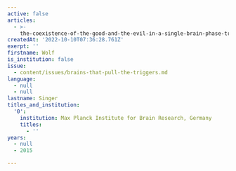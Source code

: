 ```yaml
---
active: false
articles:
  - >-
    the-coexistence-of-the-good-and-the-evil-in-a-single-brain-phase-transitions-in-a-non-linear-dynamical-system
createdAt: '2022-10-10T07:36:28.761Z'
exerpt: ''
firstname: Wolf
is_institution: false
issue:
  - content/issues/brains-that-pull-the-triggers.md
language:
  - null
  - null
lastname: Singer
titles_and_institution:
  '0':
    institution: Max Planck Institute for Brain Research, Germany
    titles:
      - ''
years:
  - null
  - 2015

---
```


